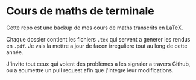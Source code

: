 # Cours de maths de terminale

Cette repo est une backup de mes cours de maths transcrits en LaTeX.

Chaque dossier contient les fichiers `.tex` qui servent a generer les rendus en `.pdf`.
Je vais la mettre a jour de facon irreguliere tout au long de cette année.

J'invite tout ceux qui voient des problèmes a les signaler a travers Github, ou a soumettre un pull request afin que j'integre leur modifications.

